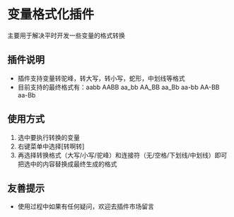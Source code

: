 # 变量格式化插件
主要用于解决平时开发一些变量的格式转换

## 插件说明
* 插件支持变量转驼峰，转大写，转小写，蛇形，中划线等格式
* 目前支持的最终格式有：aabb AABB aa_bb AA_BB aa_Bb aa-bb AA-BB aa-Bb

## 使用方式
1. 选中要执行转换的变量
2. 右键菜单中选择[转啊转]
3. 再选择转换格式（大写/小写/驼峰）和连接符（无/空格/下划线/中划线）即可把选中的内容替换成最终生成的格式

## 友善提示
* 使用过程中如果有任何疑问，欢迎去插件市场留言